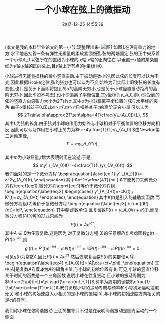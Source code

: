 ﻿---
title: 一个小球在弦上的微振动
date: 2017-12-25 14:55:39
categories:
- 物理
- 经典力学
tags:
- 微振动

---
(本文是我的本科毕业论文的第一小节,现整理出来)
![图1](/img/一个小球在弦上的微振动-1.png)
如图1.在没有重力的地方,水平地悬挂着一条有弹性无重量的柔软紧绷细弦.弦的两端固定,弦的正中央系着一个小球$A\_0$.以弦所在的直线为小球的 $x$轴,$x$轴的正向往右.以垂直于$x$轴的某条直线为$y$轴,$y$轴的正向往上,且$y$轴上所有点的$y$坐标为$0$.

小球进行无能量损耗的微小竖直振动.由于振动是微小的,因此弦的长度可以认为不变,因此根据Hooke定律,弦的张力也可以认为不变,始终为$T$(实际上即使弦的长度有变化,也只是关于下面即将提到的$\alpha$的高阶无穷小,也是关于小球竖直振动距离的高阶无穷小,因此不如不考虑).设小球偏离了平衡位置,其$y$坐标为$y\_{A\_0}$,则小球受到的弦的竖直方向的张力大小为$2T\sin\alpha$,其中$\alpha$为小球偏离平衡位置时弦与水平线的夹角.由于$\alpha$很接近于$0$,因此$\sin\alpha$和$\tan\alpha$只相差关于$\alpha$的高阶无穷小量,可以认为
$$
2T\sin\alpha\approx 2T\tan\alpha=4T\cfrac{y\_{A\_0}}{L},
$$
其中$L$为弦的长度.由于弦对小球的作用力始终与小球相对于平衡位置的位移方向相反,因此可以认为作用在小球上的力为$F=-4\cfrac{T}{L}y\_{A\_0}.$由Newton第二运动定律,
$$
F=my\_{A\_0}''(t),
$$	 
其中$m$为小球质量,$t$增大表明时间在流逝.于是,
$$
my''\_{A\_0}(t)=-4\cfrac{T}{L}y\_{A\_0}(t).
$$
我们面对的是一个微分方程
\begin{equation}\label{eq:1}
y''\_{A\_0}(t)=-c^2y\_{A\_0}(t),
\end{equation}
其中$c^2=\cfrac{4T}{mL}.$下面我们来解微分方程\eqref{eq:1}.微分方程\eqref{eq:1}等价于微分方程组
\begin{equation}\label{eq:2}
\begin{cases}
y'\_{A\_0}(t)=-cK(t),\\\
K'(t)=cy\_{A\_0}(t)
\end{cases},
\end{equation}
其中$K(t)$是引入的辅助实函数.而微分方程组(2)等价于复微分方程
\begin{equation}\label{eq:3}
\cfrac{dP}{dt}=icP,
\end{equation}
其中$i$是虚数单位,且复函数$P(t)=y\_{A\_0}(t)+iK(t)$.而复微分方程(3)的解的形式只能为
$$
P(t)=Ae^{ict},
$$
其中$A\in\mathbf{C}$为任意复数.这是因为,对于复微分方程(3)的任意解$P(t)$,考虑函数$g(t)=P(t)e^{-ict}$,则
$$
g'(t)=P'(t)e^{-ict}-icP(t)e^{-ict}=icP(t)e^{-ict}-icP(t)e^{-ict}=0.
$$
可见$g(t)$为常数$A$,因此$P(t)=Ae^{ict}$.然后仅取复函数$P(t)$的实部便可得
\begin{equation}\label{eq:4}
y\_{A\_0}(t)=|A|\cos (ct+\phi),
\end{equation}
其中$|A|$是复数$A$的模.$\phi$为$A$的辐角主值,与小球的初始位置有关.可见,小球的竖直位移关于时间的函数是一个三角函数,说明小球在往复振动.且小球的振动周期为$\cfrac{2\pi}{|c|}=\pi \sqrt{\cfrac{mL}{T}}$,频率为周期的倒数$\cfrac{1}{\pi}\sqrt{\cfrac{T}{mL}}$.我们发现小球的振动周期与频率和小球初始运动速度无关.和小球的初始速度大小相关的是小球的振幅$|A|$,与小球的初始速度方向相关的是$c$的符号.

我们称小球在做简谐振动.上面的推导只不过是在表明简谐振动是圆周运动的一个侧面.

